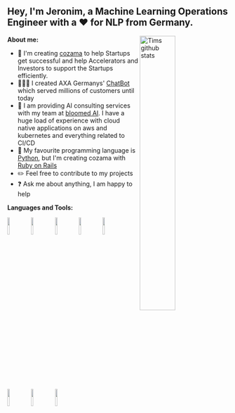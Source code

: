 <!-- Your title -->
## Hey, I'm Jeronim, a Machine Learning Operations Engineer with a ❤ for NLP from Germany.

**About me:**
<img width="40%" align="right" alt="Tims github stats" src="https://github.com/user-attachments/assets/7fb60834-5a82-4614-b782-c598e6653410" />

- 🌱 I'm creating [cozama](https://cozama.com) to help Startups get successful and help Accelerators and Investors to support the Startups efficiently. 
- 👨🏽‍💻 I created AXA Germanys' [ChatBot](https://entry.axa.de/hilfe/chat/) which served millions of customers until today
- 🌽 I am providing AI consulting services with my team at [bloomed AI](https://bloomedai.com/). I have a huge load of experience with cloud native applications on aws and kubernetes and everything related to CI/CD 
- 💬 My favourite programming language is [Python](https://github.com/python/cpython), but I'm creating cozama with [Ruby on Rails](https://rubyonrails.org)
- :pencil2: Feel free to contribute to my projects
- :question: Ask me about anything, I am happy to help

**Languages and Tools:** 
<p>
  <code><img width="10%" src="https://www.vectorlogo.zone/logos/python/python-ar21.svg"></code>
  <code><img width="10%" src="https://www.vectorlogo.zone/logos/pytorch/pytorch-ar21.svg"></code>
  <code><img width="10%" src="https://www.vectorlogo.zone/logos/kubernetes/kubernetes-ar21.svg"></code>
  <code><img width="10%" src="https://www.vectorlogo.zone/logos/linux/linux-ar21.svg"></code>
  <code><img width="10%" src="https://www.vectorlogo.zone/logos/docker/docker-ar21.svg"></code>
  <code><img width="10%" src="https://www.vectorlogo.zone/logos/amazon_aws/amazon_aws-ar21.svg"></code>
 <code><img width="10%" src="https://www.vectorlogo.zone/logos/microsoft_azure/microsoft_azure-ar21.svg"></code>
  <code><img width="10%" src="https://www.vectorlogo.zone/logos/visualstudio_code/visualstudio_code-ar21.svg"></code>
</p>
